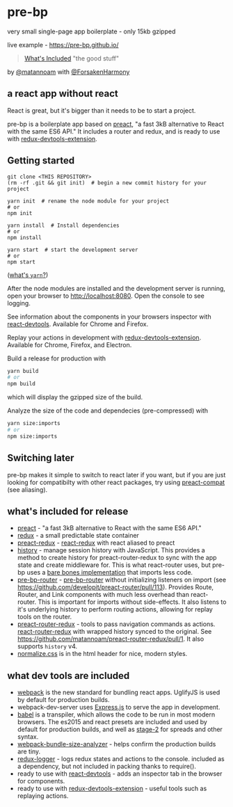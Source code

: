 # pre-bp
very small single-page app boilerplate - only 15kb gzipped

live example - https://pre-bp.github.io/

> [What's Included](https://github.com/pre-bp/pre-bp#whats-included-for-release) "the good stuff"

by [@matannoam](https://github.com/matannoam/)
with [@ForsakenHarmony](https://github.com/ForsakenHarmony)
## a react app without react
React is great, but it's bigger than it needs to be to start a project.

pre-bp is a boilerplate app based on [preact](https://preactjs.com/),
"a fast 3kB alternative to React with the same ES6 API." It includes a router and redux, and is ready to use with [redux-devtools-extension](https://github.com/zalmoxisus/redux-devtools-extension).

## Getting started
```Shell
git clone <THIS REPOSITORY>
(rm -rf .git && git init)  # begin a new commit history for your project

yarn init  # rename the node module for your project
# or
npm init

yarn install  # Install dependencies
# or
npm install

yarn start  # start the development server
# or
npm start
```
([what's `yarn`?](https://yarnpkg.com))

After the node modules are installed and the development server is running, open your browser to [http://localhost:8080](http://localhost:8080). Open the console to see logging.

See information about the components in your browsers inspector with [react-devtools](https://github.com/facebook/react-devtools).
Available for Chrome and Firefox.

Replay your actions in development with [redux-devtools-extension](https://github.com/zalmoxisus/redux-devtools-extension).
Available for Chrome, Firefox, and Electron.


Build a release for production with
```zsh
yarn build
# or
npm build
```
which will display the gzipped size of the build.

Analyze the size of the code and dependecies (pre-compressed) with
```zsh
yarn size:imports
# or
npm size:imports
```

## Switching later
pre-bp makes it simple to switch to react later if you want, but if you are
just looking for compatibilty with other react packages, try using
[preact-compat](https://preactjs.com/guide/switching-to-preact) (see aliasing).

## what's included for release
- [preact](https://preactjs.com/) - "a fast 3kB alternative to React with the same ES6 API."
- [redux](http://redux.js.org/) - a small predictable state container
- [preact-redux](https://github.com/developit/preact-redux) - [react-redux](http://redux.js.org/docs/basics/UsageWithReact.html) with react aliased to preact
- [history](https://github.com/mjackson/history) - manage session history with JavaScript. This provides a method to create history for preact-router-redux to sync with the app state and create middleware for. This is what react-router uses, but pre-bp uses a [bare bones implementation](https://github.com/pre-bp/pre-bp/blob/master/src/lib/browserHistory.js) that imports less code.
- [pre-bp-router](https://github.com/matannoam/pre-bp-router) - [pre-bp-router](https://github.com/developit/preact-router) without initializing listeners on import (see https://github.com/developit/preact-router/pull/113). Provides Route, Router, and Link components with much less overhead than react-router. This is important for imports without side-effects. It also listens to it's underlying history to perform routing actions, allowing for replay tools on the router.
- [preact-router-redux](https://github.com/matannoam/preact-router-redux) - tools to pass navigation commands as actions. [react-router-redux](https://github.com/reactjs/react-router-redux) with wrapped history synced to the original. See https://github.com/matannoam/preact-router-redux/pull/1. It also supports `history` v4.
- [normalize.css](https://necolas.github.io/normalize.css/) is in the html header for nice, modern styles.

## what dev tools are included
- [webpack](https://webpack.github.io/) is the new standard for bundling
react apps. UglifyJS is used by default for production builds.
- webpack-dev-server uses [Express.js](http://expressjs.com/) to serve the app in development.
- [babel](https://babeljs.io/) is a transpiler, which allows the code to be run in most modern browsers. The es2015 and react presets are included and used by default for production builds, and well as [stage-2](https://git.io/es-next#stage-2) for spreads and other syntax.
- [webpack-bundle-size-analyzer](https://github.com/robertknight/webpack-bundle-size-analyzer) - helps confirm the production builds are tiny.
- [redux-logger](https://github.com/evgenyrodionov/redux-logger) - logs redux states and actions to the console. included as a dependency, but not included in packing thanks to require().
- ready to use with [react-devtools](https://github.com/facebook/react-devtools) - adds an inspector tab in the browser for components.
- ready to use with [redux-devtools-extension](https://github.com/zalmoxisus/redux-devtools-extension) - useful tools such as replaying actions.
